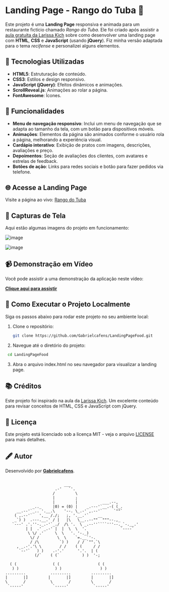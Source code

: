 # Landing Page - Rango do Tuba 🍔

Este projeto é uma **Landing Page** responsiva e animada para um restaurante fictício chamado *Rango do Tuba*. Ele foi criado após assistir a [aula gratuita da Larissa Kich](https://www.youtube.com/watch?v=8V3mw1w6h0U&t=59s) sobre como desenvolver uma landing page com **HTML**, **CSS** e **JavaScript** (usando **jQuery**). Fiz minha versão adaptada para o tema *recifense* e personalizei alguns elementos.

## 🚀 Tecnologias Utilizadas

- **HTML5**: Estruturação de conteúdo.
- **CSS3**: Estilos e design responsivo.
- **JavaScript (jQuery)**: Efeitos dinâmicos e animações.
- **ScrollReveal.js**: Animações ao rolar a página.
- **FontAwesome**: Ícones.

## 🎨 Funcionalidades

- **Menu de navegação responsivo**: Inclui um menu de navegação que se adapta ao tamanho da tela, com um botão para dispositivos móveis.
- **Animações**: Elementos da página são animados conforme o usuário rola a página, melhorando a experiência visual.
- **Cardápio interativo**: Exibição de pratos com imagens, descrições, avaliações e preço.
- **Depoimentos**: Seção de avaliações dos clientes, com avatares e estrelas de feedback.
- **Botões de ação**: Links para redes sociais e botão para fazer pedidos via telefone.

## 🌐 Acesse a Landing Page

Visite a página ao vivo: [Rango do Tuba](https://gabrielcafens.github.io/RangodoTuba/)
## 📸 Capturas de Tela

Aqui estão algumas imagens do projeto em funcionamento:

![image](https://github.com/user-attachments/assets/48708211-27b7-4751-9d28-26c5537473fd)

![image](https://github.com/user-attachments/assets/b7614378-2951-41a5-82ca-e3ffd72e0a28)


## 📹 Demonstração em Vídeo

Você pode assistir a uma demonstração da aplicação neste vídeo:

[**Clique aqui para assistir**](https://vimeo.com/1013187784?share=copy)


## 🔧 Como Executar o Projeto Localmente

Siga os passos abaixo para rodar este projeto no seu ambiente local:

1. Clone o repositório:
   ```bash
   git clone https://github.com/Gabrielcafens/LandingPageFood.git
   ```

2. Navegue até o diretório do projeto:
  ```bash
   cd LandingPageFood
   ```
3. Abra o arquivo index.html no seu navegador para visualizar a landing page.

## 📚 Créditos

Este projeto foi inspirado na aula da [Larissa Kich](https://www.youtube.com/watch?v=8V3mw1w6h0U&t=59s). Um excelente conteúdo para revisar conceitos de HTML, CSS e JavaScript com jQuery.

## 📜 Licença

Este projeto está licenciado sob a licença MIT - veja o arquivo [LICENSE](LICENSE) para mais detalhes.

## 🖋️ Autor

Desenvolvido por **[Gabrielcafens](https://github.com/Gabrielcafens)**.


```                         ___

                          ___
                      .-'   `'.
                     /         \
                     |         ;
                     |         |           ___.--,
            _.._     |0) = (0) |    _.---'`__.-( (_.
     __.--'`_.. '.__.\    '--. \_.-' ,.--'`     `""`
    ( ,.--'`   ',__ /./;   ;, '.__.'`    __
    _`) )  .---.__.' / |   |\   \__..--""  """--.,_
   `---' .'.''-._.-'`_./  /\ '.  \ _.--''````'''--._`-.__.'
         | |  .' _.-' |  |  \  \  '.               `----`
          \ \/ .'     \  \   '. '-._)
           \/ /        \  \    `=.__`'-.
           / /\         `) )    / / `"".`\
     , _.-'.'\ \        / /    ( (     / /
      `--'`   ) )    .-'.'      '.'.  | (
             (/`    ( (`          ) )  '-;    
            
  ( (                ( (                 ( (                
   ) )                ) )                 ) )               
.........           .........         .........           
|       |]         |       |]         |       |]                
\       /           \       /         \       /              
 `-----'             `-----'           `-----'  
           
